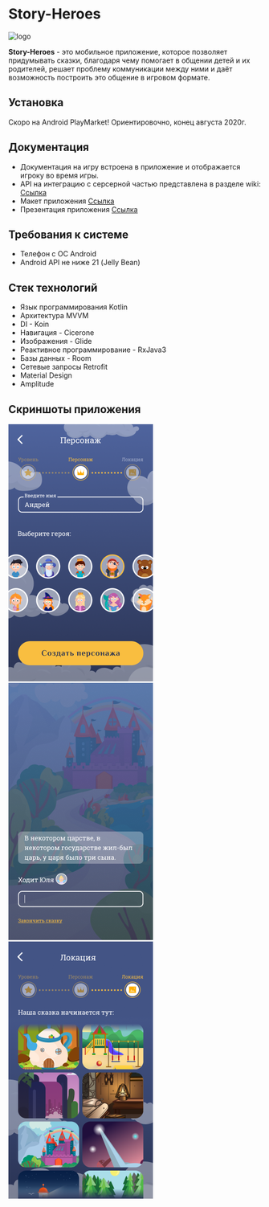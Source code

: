 # Story-Heroes

![logo](https://github.com/storytallers2020/KatherineZharkova-update-screenshots/blob/master/logo.png)

**Story-Heroes** - это мобильное приложение,
которое позволяет придумывать сказки,
благодаря чему помогает в общении детей и их
родителей, решает проблему
коммуникации между ними и даёт возможность
построить это общение в игровом формате.

## Установка
Скоро на Android PlayMarket!
Ориентировочно, конец августа 2020г. 

## Документация

  - Документация на игру встроена в приложение и отображается игроку во время игры.
  - API на интеграцию с серсерной частью представлена в разделе wiki: [Ссылка](https://github.com/storytallers2020/StoryTallers2020/wiki/API)
  - Макет приложения [Ссылка](https://www.figma.com/file/YJLjq3IWmu86Lrr3f61hu9/Skazochniki?node-id=0%3A1)
  - Презентация приложения [Ссылка](https://drive.google.com/file/d/1Le_F8m0Ha0-X0y6HK0nGgfQQICjEbanK/view)
## Требования к системе

  - Телефон с ОС Android
  - Android API не ниже 21 (Jelly Bean)
  
## Стек технологий

  - Язык программирования Kotlin
  - Архитектура MVVM
  - DI - Koin
  - Навигация - Cicerone
  - Изображения - Glide
  - Реактивное программирование - RxJava3
  - Базы данных - Room
  - Сетевые запросы Retrofit
  - Material Design 
  - Amplitude
  
## Скриншоты приложения
![screenshots](./screen01.png?raw=true)
![screenshots](./screen02.png?raw=true)
![screenshots](./screen03.png?raw=true)
